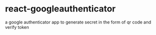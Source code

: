 # react-googleauthenticator
a google authenticator app to generate secret in the form of qr code and verify token
